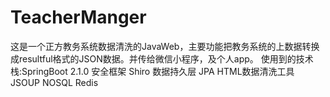 # TeacherManger
这是一个正方教务系统数据清洗的JavaWeb，主要功能把教务系统的上数据转换成resultful格式的JSON数据。并传给微信小程序，及个人app。
使用到的技术栈:SpringBoot 2.1.0
安全框架       Shiro
数据持久层     JPA
HTML数据清洗工具 JSOUP
NOSQL          Redis
              
